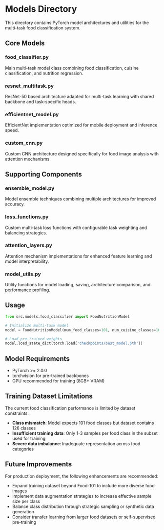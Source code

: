 # Models Directory

This directory contains PyTorch model architectures and utilities for the multi-task food classification system.

## Core Models

### food_classifier.py
Main multi-task model class combining food classification, cuisine classification, and nutrition regression.

### resnet_multitask.py
ResNet-50 based architecture adapted for multi-task learning with shared backbone and task-specific heads.

### efficientnet_model.py
EfficientNet implementation optimized for mobile deployment and inference speed.

### custom_cnn.py
Custom CNN architecture designed specifically for food image analysis with attention mechanisms.

## Supporting Components

### ensemble_model.py
Model ensemble techniques combining multiple architectures for improved accuracy.

### loss_functions.py
Custom multi-task loss functions with configurable task weighting and balancing strategies.

### attention_layers.py
Attention mechanism implementations for enhanced feature learning and model interpretability.

### model_utils.py
Utility functions for model loading, saving, architecture comparison, and performance profiling.

## Usage

```python
from src.models.food_classifier import FoodNutritionModel

# Initialize multi-task model
model = FoodNutritionModel(num_food_classes=101, num_cuisine_classes=10)

# Load pre-trained weights
model.load_state_dict(torch.load('checkpoints/best_model.pth'))
```

## Model Requirements

- PyTorch >= 2.0.0
- torchvision for pre-trained backbones
- GPU recommended for training (8GB+ VRAM)

## Training Dataset Limitations

The current food classification performance is limited by dataset constraints:

- **Class mismatch**: Model expects 101 food classes but dataset contains 126 classes
- **Insufficient training data**: Only 1-3 samples per food class in the subset used for training
- **Severe data imbalance**: Inadequate representation across food categories

## Future Improvements

For production deployment, the following enhancements are recommended:

- Expand training dataset beyond Food-101 to include more diverse food images
- Implement data augmentation strategies to increase effective sample size per class
- Balance class distribution through strategic sampling or synthetic data generation
- Consider transfer learning from larger food datasets or self-supervised pre-training